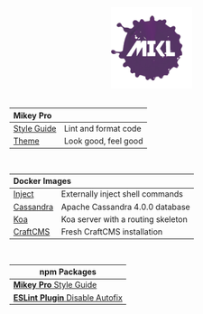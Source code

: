 <!DOCTYPE html>
<div width="100%" align="center">
  <a href="https://github.com/chiefmikey">
    <img
      width="144"
      height="144"
      src="./images/mikl.png"
      alt="MIKL splash icon logo"
    />
  </a>
</div>

<br />

<table>
  <thead>
    <tr>
      <th align="left" colspan="2">Mikey Pro</th>
    </tr>
  </thead>
  <tbody>
    <tr>
      <td valign="center">
        <a href="https://mikey-pro.com/style-guide"> Style Guide </a>
      </td>
      <td valign="center">Lint and format code</td>
    </tr>
    <tr>
      <td valign="center">
        <a href="https://mikey-pro.com/theme"> Theme </a>
      </td>
      <td valign="center">Look good, feel good</td>
    </tr>
  </tbody>
</table>

<br />

<table>
  <thead>
    <tr>
      <th align="left" colspan="2">Docker Images</th>
    </tr>
  </thead>
  <tbody>
    <tr>
      <td valign="center">
        <a
          href="https://github.com/chiefmikey/docker-images/tree/main/alpine-inject"
          target="_blank"
          >Inject</a
        >
      </td>
      <td valign="center">Externally inject shell commands</td>
    </tr>
    <tr>
      <td valign="center">
        <a
          href="https://github.com/chiefmikey/docker-images/tree/main/cassandra"
          target="_blank"
          >Cassandra</a
        >
      </td>
      <td valign="center">Apache Cassandra 4.0.0 database</td>
    </tr>
    <tr>
      <td valign="center">
        <a
          href="https://github.com/chiefmikey/docker-images/tree/main/koa"
          target="_blank"
          >Koa</a
        >
      </td>
      <td valign="center">Koa server with a routing skeleton</td>
    </tr>
    <tr>
      <td valign="center">
        <a
          href="https://github.com/chiefmikey/docker-images/tree/main/craftcms"
          target="_blank"
          >CraftCMS</a
        >
      </td>
      <td valign="center">Fresh CraftCMS installation</td>
    </tr>
  </tbody>
</table>

<br />

<table>
  <thead>
    <tr>
      <th>npm Packages</th>
    </tr>
  </thead>
  <tbody>
    <tr>
      <td valign="center">
        <a href="https://github.com/mikey-pro/style-guide">
          <b>Mikey Pro</b>
          Style Guide
        </a>
      </td>
    </tr>
    <tr>
      <td valign="center">
        <a href="https://github.com/chiefmikey/eslint-plugin-disable-autofix">
          <b>ESLint Plugin</b>
          Disable Autofix
        </a>
      </td>
    </tr>
  </tbody>
</table>
